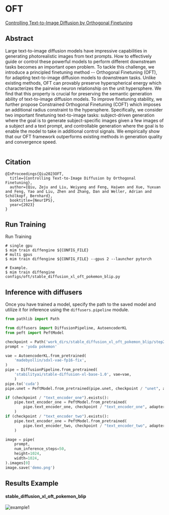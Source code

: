 # OFT

[Controlling Text-to-Image Diffusion by Orthogonal Finetuning](https://arxiv.org/abs/2306.07280)

## Abstract

Large text-to-image diffusion models have impressive capabilities in generating photorealistic images from text prompts. How to effectively guide or control these powerful models to perform different downstream tasks becomes an important open problem. To tackle this challenge, we introduce a principled finetuning method -- Orthogonal Finetuning (OFT), for adapting text-to-image diffusion models to downstream tasks. Unlike existing methods, OFT can provably preserve hyperspherical energy which characterizes the pairwise neuron relationship on the unit hypersphere. We find that this property is crucial for preserving the semantic generation ability of text-to-image diffusion models. To improve finetuning stability, we further propose Constrained Orthogonal Finetuning (COFT) which imposes an additional radius constraint to the hypersphere. Specifically, we consider two important finetuning text-to-image tasks: subject-driven generation where the goal is to generate subject-specific images given a few images of a subject and a text prompt, and controllable generation where the goal is to enable the model to take in additional control signals. We empirically show that our OFT framework outperforms existing methods in generation quality and convergence speed.

<div align=center>
<img src=""/>
</div>

## Citation

```
@InProceedings{Qiu2023OFT,
  title={Controlling Text-to-Image Diffusion by Orthogonal Finetuning},
  author={Qiu, Zeju and Liu, Weiyang and Feng, Haiwen and Xue, Yuxuan and Feng, Yao and Liu, Zhen and Zhang, Dan and Weller, Adrian and Schölkopf, Bernhard},
  booktitle={NeurIPS},
  year={2023}
}
```

## Run Training

Run Training

```
# single gpu
$ mim train diffengine ${CONFIG_FILE}
# multi gpus
$ mim train diffengine ${CONFIG_FILE} --gpus 2 --launcher pytorch

# Example.
$ mim train diffengine configs/oft/stable_diffusion_xl_oft_pokemon_blip.py
```

## Inference with diffusers

Once you have trained a model, specify the path to the saved model and utilize it for inference using the `diffusers.pipeline` module.

```py
from pathlib import Path

from diffusers import DiffusionPipeline, AutoencoderKL
from peft import PeftModel

checkpoint = Path('work_dirs/stable_diffusion_xl_oft_pokemon_blip/step20850')
prompt = 'yoda pokemon'

vae = AutoencoderKL.from_pretrained(
    'madebyollin/sdxl-vae-fp16-fix',
)
pipe = DiffusionPipeline.from_pretrained(
    'stabilityai/stable-diffusion-xl-base-1.0', vae=vae,
    )
pipe.to('cuda')
pipe.unet = PeftModel.from_pretrained(pipe.unet, checkpoint / "unet", adapter_name="default")

if (checkpoint / "text_encoder_one").exists():
    pipe.text_encoder_one = PeftModel.from_pretrained(
        pipe.text_encoder_one, checkpoint / "text_encoder_one", adapter_name="default"
    )
if (checkpoint / "text_encoder_two").exists():
    pipe.text_encoder_one = PeftModel.from_pretrained(
        pipe.text_encoder_two, checkpoint / "text_encoder_two", adapter_name="default"
    )

image = pipe(
    prompt,
    num_inference_steps=50,
    height=1024,
    width=1024,
).images[0]
image.save('demo.png')
```

## Results Example

#### stable_diffusion_xl_oft_pokemon_blip

![example1](https://github.com/huggingface/peft/assets/24734142/8d171c0c-aeda-40e3-8565-4e46a7849b9a)
